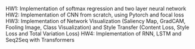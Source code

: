 HW1: Implementation of softmax regression and two layer neural network
HW2: Implementation of CNN from scratch, using Pytorch and focal loss 
HW3: Implementation of Network Visualization (Saliency Map, GradCAM, Fooling Image, Class Visualization) and Style Transfer (Content Loss, Style Loss and Total Variation Loss)
HW4: Implementation of RNN, LSTM and Seq2Seq with Transformers
